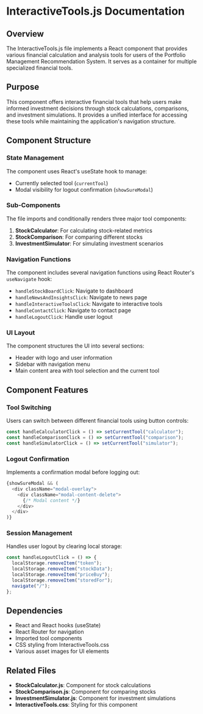 # InteractiveTools.js Documentation

## Overview
The InteractiveTools.js file implements a React component that provides various financial calculation and analysis tools for users of the Portfolio Management Recommendation System. It serves as a container for multiple specialized financial tools.

## Purpose
This component offers interactive financial tools that help users make informed investment decisions through stock calculations, comparisons, and investment simulations. It provides a unified interface for accessing these tools while maintaining the application's navigation structure.

## Component Structure

### State Management
The component uses React's useState hook to manage:
- Currently selected tool (`currentTool`)
- Modal visibility for logout confirmation (`showSureModal`)

### Sub-Components
The file imports and conditionally renders three major tool components:
1. **StockCalculator**: For calculating stock-related metrics
2. **StockComparison**: For comparing different stocks
3. **InvestmentSimulator**: For simulating investment scenarios

### Navigation Functions
The component includes several navigation functions using React Router's `useNavigate` hook:
- `handleStockBoardClick`: Navigate to dashboard
- `handleNewsAndInsightsClick`: Navigate to news page
- `handleInteractiveToolsClick`: Navigate to interactive tools
- `handleContactClick`: Navigate to contact page
- `handleLogoutClick`: Handle user logout

### UI Layout
The component structures the UI into several sections:
- Header with logo and user information
- Sidebar with navigation menu
- Main content area with tool selection and the current tool

## Component Features

### Tool Switching
Users can switch between different financial tools using button controls:
```javascript
const handleCalculatorClick = () => setCurrentTool("calculator");
const handleComparisonClick = () => setCurrentTool("comparison");
const handleSimulatorClick = () => setCurrentTool("simulator");
```

### Logout Confirmation
Implements a confirmation modal before logging out:
```javascript
{showSureModal && (
  <div className="modal-overlay">
    <div className="modal-content-delete">
      {/* Modal content */}
    </div>
  </div>
)}
```

### Session Management
Handles user logout by clearing local storage:
```javascript
const handleLogoutClick = () => {
  localStorage.removeItem("token");
  localStorage.removeItem("stockData");
  localStorage.removeItem("priceBuy");
  localStorage.removeItem("storedFor");
  navigate("/");
};
```

## Dependencies
- React and React hooks (useState)
- React Router for navigation
- Imported tool components
- CSS styling from InteractiveTools.css
- Various asset images for UI elements

## Related Files
- **StockCalculator.js**: Component for stock calculations
- **StockComparison.js**: Component for comparing stocks
- **InvestmentSimulator.js**: Component for investment simulations
- **InteractiveTools.css**: Styling for this component

